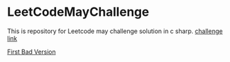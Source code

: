 # LeetCodeMayChallenge
This is repository for Leetcode may challenge solution in c sharp. [challenge link](https://leetcode.com/explore/challenge/card/may-leetcoding-challenge/)


[First Bad Version](https://leetcode.com/explore/challenge/card/may-leetcoding-challenge/534/week-1-may-1st-may-7th/3316/)
